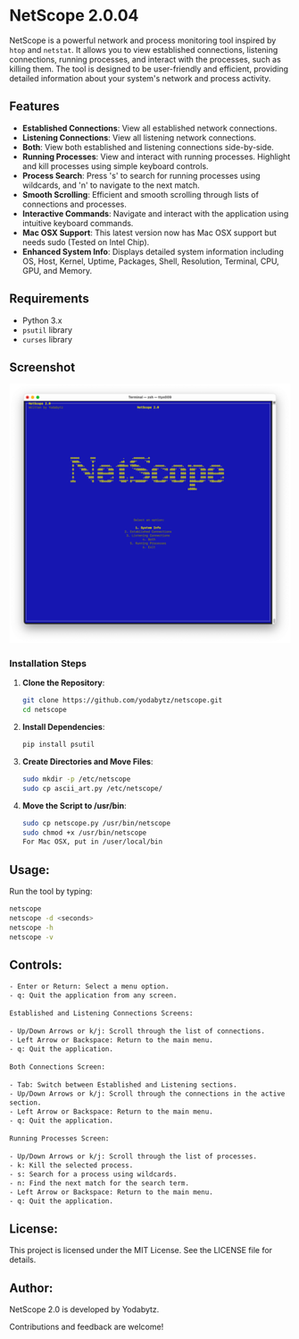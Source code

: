 # NetScope 2.0.04

NetScope is a powerful network and process monitoring tool inspired by `htop` and `netstat`. It allows you to view established connections, listening connections, running processes, and interact with the processes, such as killing them. The tool is designed to be user-friendly and efficient, providing detailed information about your system's network and process activity.

## Features

- **Established Connections**: View all established network connections.
- **Listening Connections**: View all listening network connections.
- **Both**: View both established and listening connections side-by-side.
- **Running Processes**: View and interact with running processes. Highlight and kill processes using simple keyboard controls.
- **Process Search**: Press 's' to search for running processes using wildcards, and 'n' to navigate to the next match.
- **Smooth Scrolling**: Efficient and smooth scrolling through lists of connections and processes.
- **Interactive Commands**: Navigate and interact with the application using intuitive keyboard commands.
- **Mac OSX Support**: This latest version now has Mac OSX support but needs sudo (Tested on Intel Chip).
- **Enhanced System Info**: Displays detailed system information including OS, Host, Kernel, Uptime, Packages, Shell, Resolution, Terminal, CPU, GPU, and Memory.

## Requirements

- Python 3.x
- `psutil` library
- `curses` library

## Screenshot

![NetScope 1.0](https://raw.githubusercontent.com/yodabytz/NetScope-2.0-Beta/main/Screen_Shot.png?raw=true)

### Installation Steps

1. **Clone the Repository**:
    ```sh
    git clone https://github.com/yodabytz/netscope.git
    cd netscope
    ```

2. **Install Dependencies**:
    ```sh
    pip install psutil
    ```

3. **Create Directories and Move Files**:
    ```sh
    sudo mkdir -p /etc/netscope
    sudo cp ascii_art.py /etc/netscope/
    ```

4. **Move the Script to /usr/bin**:
    ```sh
    sudo cp netscope.py /usr/bin/netscope
    sudo chmod +x /usr/bin/netscope
    For Mac OSX, put in /user/local/bin
    ```

## Usage:

Run the tool by typing:
```sh
netscope
netscope -d <seconds>
netscope -h
netscope -v
```

## Controls:
```- Up/Down Arrows or k/j: Navigate through the menu options.
- Enter or Return: Select a menu option.
- q: Quit the application from any screen.

Established and Listening Connections Screens:

- Up/Down Arrows or k/j: Scroll through the list of connections.
- Left Arrow or Backspace: Return to the main menu.
- q: Quit the application.

Both Connections Screen:

- Tab: Switch between Established and Listening sections.
- Up/Down Arrows or k/j: Scroll through the connections in the active section.
- Left Arrow or Backspace: Return to the main menu.
- q: Quit the application.

Running Processes Screen:

- Up/Down Arrows or k/j: Scroll through the list of processes.
- k: Kill the selected process.
- s: Search for a process using wildcards.
- n: Find the next match for the search term.
- Left Arrow or Backspace: Return to the main menu.
- q: Quit the application.
```

## License:
This project is licensed under the MIT License. See the LICENSE file for details.

## Author:
NetScope 2.0 is developed by Yodabytz. 

Contributions and feedback are welcome!
